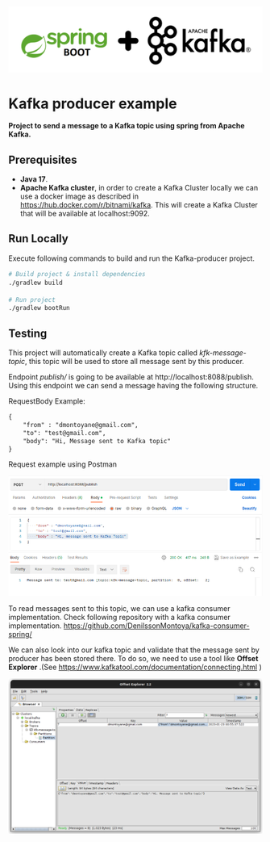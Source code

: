 ![SpringKafka.png](img%2FSpringKafka.png)
---
# Kafka producer example

**Project to send a message to a Kafka topic using spring from Apache Kafka.**

## Prerequisites
- **Java 17**.
- **Apache Kafka cluster**, in order to create a Kafka Cluster locally we can use a docker image as described in https://hub.docker.com/r/bitnami/kafka. This will create a Kafka Cluster that will be available at localhost:9092.

## Run Locally

Execute following commands to build and run the Kafka-producer project.

```bash
# Build project & install dependencies
./gradlew build

# Run project 
./gradlew bootRun
```


## Testing

This project will automatically create a Kafka topic called _kfk-message-topic_, this topic will be used to store all message sent by this producer.

Endpoint _publish/_ is going to be available at http://localhost:8088/publish. Using this endpoint we can send a message having the following structure.

RequestBody Example:

```
{
    "from" : "dmontoyane@gmail.com",
    "to": "test@gmail.com",
    "body": "Hi, Message sent to Kafka topic" 
}
```

Request example using Postman

![postman01.png](img%2Fpostman01.png)

To read messages sent to this topic, we can use a kafka consumer implementation. Check following repository with a kafka consumer implementation. https://github.com/DenilssonMontoya/kafka-consumer-spring/

We can also look into our kafka topic and validate that the message sent by producer has been stored there. To do so, we need to use a tool like **Offset Explorer** .(See https://www.kafkatool.com/documentation/connecting.html )

![offset01.png](img%2Foffset01.png)





